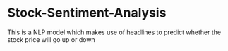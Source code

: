 # Stock-Sentiment-Analysis
This is a NLP model which makes use of headlines to predict whether the stock price will go up or down
